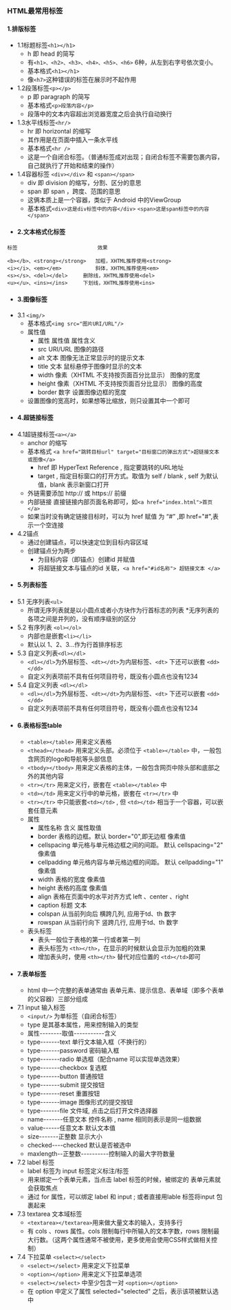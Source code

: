 ### HTML最常用标签
#### 1.排版标签
* 1.1标题标签`<h1></h1>`
    * h 即 head 的简写
    * 有`<h1>、<h2>、<h3>、<h4>、<h5>、<h6>` 6种，从左到右字号依次变小。
    * 基本格式`<h1></h1>`
    * 像`<h7>`这种错误的标签在展示时不起作用
* 1.2段落标签`<p></p>`
    * p 即 paragraph 的简写
    * 基本格式`<p>段落内容</p>`
    * 段落中的文本内容超出浏览器宽度之后会执行自动换行
* 1.3水平线标签`<hr/>`
    * hr 即 horizontal 的缩写
    * 其作用是在页面中插入一条水平线
    * 基本格式`<hr />`
    * 这是一个自闭合标签。（普通标签成对出现；自闭合标签不需要包裹内容，自己就执行了开始和结束的操作）
* 1.4容器标签 `<div></div>` 和 `<span></span>`
    * div 即 division 的缩写，分割、区分的意思
    * span 即 span ，跨度、范围的意思
    * 这俩本质上是一个容器，类似于 Android 中的ViewGroup
    * 基本格式`<div>这是div标签中的内容</div>` `<span>这是span标签中的内容</span>`
* #### 2.文本格式化标签
```
标签	                        效果

<b></b>、<strong></strong>	加粗，XHTML推荐使用<strong>
<i></i>、<em></em>	        斜体，XHTML推荐使用<em>
<s></s>、<del></del>	    删除线，XHTML推荐使用<del>
<u></u>、<ins></ins>	    下划线，XHTML推荐使用<ins>
```
* #### 3.图像标签
* 3.1 `<img/>`
    * 基本格式`<img src="图片URI/URL"/>`
    * 属性值
        * 属性	属性值	属性含义
        * src	URI/URL	图像的路径
        * alt	文本	图像无法正常显示时的提示文本
        * title	文本	鼠标悬停于图像时显示的文本
        * width	像素（XHTML 不支持按页面百分比显示）	图像的宽度
        * height	像素（XHTML 不支持按页面百分比显示）	图像的高度
        * border	数字	设置图像边框的宽度
    * 设置图像的宽高时，如果想等比缩放，则只设置其中一个即可
* #### 4.超链接标签
* 4.1超链接标签`<a></a>`
    * anchor 的缩写
    * 基本格式 `<a href="跳转目标url" target="目标窗口的弹出方式">超链接文本或图像</a>`
        * href 即 HyperText Reference , 指定要跳转的URL地址
        * target , 指定目标窗口的打开方式。取值为 self / blank , self 为默认值，blank 表示新窗口打开
    * 外链需要添加 http:// 或 https:// 前缀
    * 内部链接 直接链接内部页面名称即可，如`<a href="index.html">首页</a>`
    * 如果当时没有确定链接目标时，可以为 href 赋值 为 “#” ,即 href="#",表示一个空连接
* 4.2锚点
    * 通过创建锚点，可以快速定位到目标内容区域
    * 创建锚点分为两步
        * 为目标内容（即锚点）创建id 并赋值
        * 将超链接文本与锚点的id 关联，`<a href="#id名称"> 超链接文本 </a>`
* #### 5.列表标签
* 5.1 无序列表`<ul>`
    * 所谓无序列表就是以小圆点或者小方块作为行首标志的列表
    *无序列表的各项之间是并列的，没有顺序级别的区分
* 5.2 有序列表 `<ol></ol>`
    * 内部也是嵌套`<li></li>`
    * 默认以 1、2、3...作为行首排序标志
* 5.3 自定义列表`<dl></dl>`
    * `<dl></dl>`为外层标签、`<dt></dt>`为内层标签、`<dt>` 下还可以嵌套 `<dd></dd>`
    * 自定义列表项前不具有任何项目符号，既没有小圆点也没有1234
* 5.4 自定义列表 `<dl></dl>`
    * `<dl></dl>`为外层标签、`<dt></dt>`为内层标签、`<dt>` 下还可以嵌套 `<dd></dd>`
    * 自定义列表项前不具有任何项目符号，既没有小圆点也没有1234
* #### 6.表格标签table
    * `<table></table>` 用来定义表格
    * `<thead></thead>` 用来定义头部。必须位于 `<table></table>` 中，一般包含网页的logo和导航等头部信息
    * `<tbody></tbody>` 用来定义表格的主体，一般包含网页中除头部和底部之外的其他内容
    * `<tr></tr>` 用来定义行，嵌套在 `<table></table>` 中
    * `<td></td>` 用来定义行中的单元格，嵌套在 `<tr></tr>` 中 
    * `<tr></tr>` 中只能嵌套`<td></td>` , 但 `<td></td>` 相当于一个容器，可以嵌套任意元素
    * 属性
        * 属性名称	        含义	                           属性取值
        * border	    表格的边框。默认 border="0",即无边框	像素值
        * cellspacing	单元格与单元格边框之间的间距。          默认 cellspacing="2"	                        像素值
        * cellpadding	单元格内容与单元格边框的间距。          默认 cellpadding="1"	                        像素值
        * width	        表格的宽度	                            像素值
        * height	    表格的高度	                            像素值
        * align	        表格在页面中的水平对齐方式	            left 、center 、right
        * caption	    标题	                                文本
        * colspan	    从当前列向后 横跨几列, 应用于td、th	    数字
        * rowspan	    从当前行向下 竖跨几行, 应用于td、th	    数字
    * 表头标签
        * 表头一般位于表格的第一行或者第一列
        * 表头标签为 `<th></th>`，在显示的时候默认会显示为加粗的效果
        * 增加表头时，使用 `<th></th>` 替代对应位置的 `<td></td>`即可
* #### 7.表单标签
    * html 中一个完整的表单通常由 表单元素、提示信息、表单域（即多个表单的父容器）三部分组成
* 7.1 input 输入标签    
    * `<input/>` 为单标签（自闭合标签） 
    * type 是其基本属性，用来控制输入的类型          
    * 属性--------取值-----------含义
    * type-------text	        单行文本输入框（不换行的）
    * type-------password	    密码输入框
    * type-------radio	        单选框（配合name 可以实现单选效果）
    * type-------checkbox	    复选框
    * type-------button	        普通按钮
    * type-------submit	        提交按钮
    * type-------reset	        重置按钮
    * type-------image	        图像形式的提交按钮
    * type-------file	        文件域, 点击之后打开文件选择器
    * name-------任意文本	    控件名称 , name 相同则表示是同一组数据
    * value------任意文本	    默认文本值
    * size-------正整数	        显示大小
    * checked----checked	    默认是否被选中
    * maxlength--正整数----------控制输入的最大字符数量
* 7.2 label 标签
    * label 标签为 input 标签定义标注/标签
    * 用来绑定一个表单元素，当点击 label 标签的时候，被绑定的 表单元素就会获取焦点
    * 通过 for 属性，可以绑定 label 和 input ; 或者直接用lable 标签将input 包裹起来
* 7.3 textarea 文本域标签
    * `<textarea></textarea>`用来做大量文本的输入，支持多行
    * 有 cols 、rows 属性。cols 限制每行中所输入的文本字数，rows 限制最大行数。（这两个属性通常不被使用，更多使用会使用CSS样式做相关控制）
* 7.4 下拉菜单 `<select></select>`
    * `<select></select>` 用来定义下拉菜单
    * `<option></option>` 用来定义下拉菜单选项
    * `<select></select>` 中至少包含一对 `<option></option>`
    * 在 option 中定义了属性 selected="selected" 之后，表示该项被默认选中







